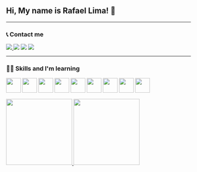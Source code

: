 ## Hi, My name is Rafael Lima! 👋
***

### :telephone_receiver: Contact me 
<div

<a href="https://t.me/rafaelsurfce" target='_blank'><img src='https://img.shields.io/badge/Telegram-2CA5E0?style=for-the-badge&logo=telegram&logoColor=white' _target='_blank'> <a/> <a href="https://www.instagram.com/rafaelsurfce/" target='_blank'><img src='https://img.shields.io/badge/-Instagram-%23E4405F?style=for-the-badge&logo=instagram&logoColor=white' target='_blank'></a> <a href="https://www.linkedin.com/in/rafaelsurfce/" target='_blank'><img src="https://img.shields.io/badge/-LinkedIn-%230077B5?style=for-the-badge&logo=linkedin&logoColor=white" target='_blank'></a> <a href="mailto:rafaelsurfce@alu.ufc.br"><img src='https://img.shields.io/badge/Gmail-D14836?style=for-the-badge&logo=gmail&logoColor=white' target='_blank'></a> 

</div>


***
### :man_technologist: Skills and I'm learning


<img src="https://cdn.jsdelivr.net/gh/devicons/devicon/icons/html5/html5-original.svg" width='40' height='40'/> <img src="https://cdn.jsdelivr.net/gh/devicons/devicon/icons/css3/css3-original.svg" width='40' height='40'/> <img src="https://cdn.jsdelivr.net/gh/devicons/devicon/icons/javascript/javascript-original.svg" width='40' height='40'/> <img src="https://cdn.jsdelivr.net/gh/devicons/devicon/icons/typescript/typescript-original.svg" width='40' height='40'/> <img src="https://cdn.jsdelivr.net/gh/devicons/devicon/icons/bootstrap/bootstrap-original.svg" width='40' height='40'/> <img src="https://cdn.jsdelivr.net/gh/devicons/devicon/icons/sass/sass-original.svg" width='40' height='40'/> <img src="https://cdn.jsdelivr.net/gh/devicons/devicon/icons/bulma/bulma-plain.svg" width='40' height='40'/> <img src="https://cdn.jsdelivr.net/gh/devicons/devicon/icons/react/react-original.svg" width='40' height='40'/> <img src="https://cdn.jsdelivr.net/gh/devicons/devicon/icons/vuejs/vuejs-original.svg" width='40' height='40'/>

<div>
<a href="https://github.com/rafaelsurfce">
<img height="180em" src="https://github-readme-stats.vercel.app/api/top-langs/?username=rafaelsurfce&layout=compact&langs_count=7&theme=dracula"/>
<img height="180em" src="https://github-readme-stats.vercel.app/api?username=rafaelsurfce&show_icons=true&theme=dracula&include_all_commits=true&count_private=true"/>
</div>
